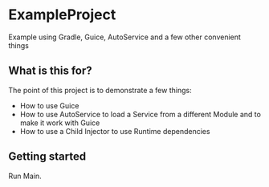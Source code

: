 # ExampleProject
Example using Gradle, Guice, AutoService and a few other convenient things

## What is this for?
The point of this project is to demonstrate a few things:
- How to use Guice
- How to use AutoService to load a Service from a different Module and to make it work with Guice
- How to use a Child Injector to use Runtime dependencies

## Getting started

Run Main.
